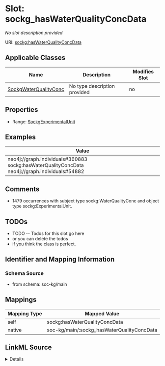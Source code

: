 

# Slot: sockg_hasWaterQualityConcData


_No slot description provided_





URI: [sockg:hasWaterQualityConcData](http://www.semanticweb.org/sockg/ontologies/2024/0/soil-carbon-ontology/hasWaterQualityConcData)



<!-- no inheritance hierarchy -->





## Applicable Classes

| Name | Description | Modifies Slot |
| --- | --- | --- |
| [SockgWaterQualityConc](../classes/SockgWaterQualityConc.md) | No type description provided |  no  |







## Properties

* Range: [SockgExperimentalUnit](../classes/SockgExperimentalUnit.md)






## Examples

| Value |
| --- |
| neo4j://graph.individuals#360883 sockg:hasWaterQualityConcData neo4j://graph.individuals#54882 |

## Comments

* 1479 occurrences with subject type sockg:WaterQualityConc and object type sockg:ExperimentalUnit.

## TODOs

* TODO -- Todos for this slot go here
* or you can delete the todos
* if you think the class is perfect.

## Identifier and Mapping Information







### Schema Source


* from schema: soc-kg/main




## Mappings

| Mapping Type | Mapped Value |
| ---  | ---  |
| self | sockg:hasWaterQualityConcData |
| native | soc-kg/main/:sockg_hasWaterQualityConcData |




## LinkML Source

<details>
```yaml
name: sockg_hasWaterQualityConcData
description: No slot description provided
todos:
- TODO -- Todos for this slot go here
- or you can delete the todos
- if you think the class is perfect.
comments:
- 1479 occurrences with subject type sockg:WaterQualityConc and object type sockg:ExperimentalUnit.
examples:
- value: neo4j://graph.individuals#360883 sockg:hasWaterQualityConcData neo4j://graph.individuals#54882
from_schema: soc-kg/main
rank: 1000
slot_uri: sockg:hasWaterQualityConcData
alias: sockg_hasWaterQualityConcData
domain_of:
- sockg_WaterQualityConc
range: sockg_ExperimentalUnit

```
</details>